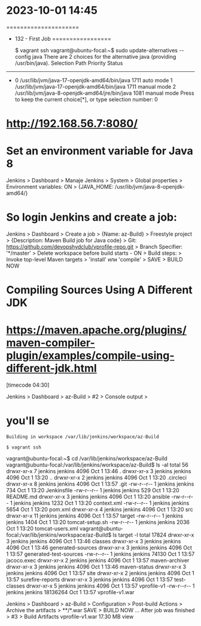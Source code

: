 # 2023-10-01    14:45
=====================


* 132 - First Job
=================

    $ vagrant ssh
vagrant@ubuntu-focal:~$ sudo update-alternatives --config java
There are 2 choices for the alternative java (providing /usr/bin/java).
  Selection    Path                                            Priority   Status
------------------------------------------------------------
* 0            /usr/lib/jvm/java-17-openjdk-amd64/bin/java      1711      auto mode
  1            /usr/lib/jvm/java-17-openjdk-amd64/bin/java      1711      manual mode
  2            /usr/lib/jvm/java-8-openjdk-amd64/jre/bin/java   1081      manual mode
Press <enter> to keep the current choice[*], or type selection number: 0


# http://192.168.56.7:8080/
# Set an environment variable for Java 8
Jenkins > Dashboard > Manaje Jenkins > System > Global properties >
    Environment variables: ON > {JAVA_HOME: /usr/lib/jvm/java-8-openjdk-amd64/}


# So login Jenkins and create a job:
Jenkins > Dashboard > Create a job > {Name: az-Build} > Freestyle project > 
    {Description: Maven Build job for Java code} > 
    Git: https://github.com/devopshydclub/vprofile-repo.git >
    Branch Specifier: '*/master' >
    Delete workspace before build starts - ON >
    Build steps: > Invoke top-level Maven targets > 'install' или 'compile' >
    SAVE > BUILD NOW

# Compiling Sources Using A Different JDK
# https://maven.apache.org/plugins/maven-compiler-plugin/examples/compile-using-different-jdk.html
[timecode 04:30]

Jenkins > Dashboard > az-Build > #2 > Console output >
# you'll se
    Building in workspace /var/lib/jenkins/workspace/az-Build
    
    $ vagrant ssh
vagrant@ubuntu-focal:~$ cd /var/lib/jenkins/workspace/az-Build
vagrant@ubuntu-focal:/var/lib/jenkins/workspace/az-Build$ ls -al
total 56
drwxr-xr-x  7 jenkins jenkins 4096 Oct  1 13:46 .
drwxr-xr-x  3 jenkins jenkins 4096 Oct  1 13:20 ..
drwxr-xr-x  2 jenkins jenkins 4096 Oct  1 13:20 .circleci
drwxr-xr-x  8 jenkins jenkins 4096 Oct  1 13:57 .git
-rw-r--r--  1 jenkins jenkins  734 Oct  1 13:20 Jenkinsfile
-rw-r--r--  1 jenkins jenkins  529 Oct  1 13:20 README.md
drwxr-xr-x  3 jenkins jenkins 4096 Oct  1 13:20 ansible
-rw-r--r--  1 jenkins jenkins 1232 Oct  1 13:20 context.xml
-rw-r--r--  1 jenkins jenkins 5654 Oct  1 13:20 pom.xml
drwxr-xr-x  4 jenkins jenkins 4096 Oct  1 13:20 src
drwxr-xr-x 11 jenkins jenkins 4096 Oct  1 13:57 target
-rw-r--r--  1 jenkins jenkins 1404 Oct  1 13:20 tomcat-setup.sh
-rw-r--r--  1 jenkins jenkins 2036 Oct  1 13:20 tomcat-users.xml
vagrant@ubuntu-focal:/var/lib/jenkins/workspace/az-Build$ ls target -l
total 17824
drwxr-xr-x 3 jenkins jenkins     4096 Oct  1 13:46 classes
drwxr-xr-x 3 jenkins jenkins     4096 Oct  1 13:46 generated-sources
drwxr-xr-x 3 jenkins jenkins     4096 Oct  1 13:57 generated-test-sources
-rw-r--r-- 1 jenkins jenkins    74130 Oct  1 13:57 jacoco.exec
drwxr-xr-x 2 jenkins jenkins     4096 Oct  1 13:57 maven-archiver
drwxr-xr-x 3 jenkins jenkins     4096 Oct  1 13:46 maven-status
drwxr-xr-x 3 jenkins jenkins     4096 Oct  1 13:57 site
drwxr-xr-x 2 jenkins jenkins     4096 Oct  1 13:57 surefire-reports
drwxr-xr-x 3 jenkins jenkins     4096 Oct  1 13:57 test-classes
drwxr-xr-x 5 jenkins jenkins     4096 Oct  1 13:57 vprofile-v1
-rw-r--r-- 1 jenkins jenkins 18136264 Oct  1 13:57 vprofile-v1.war


Jenkins > Dashboard > az-Build > Configuration > Post-build Actions >
    Archive the artifacts > **/*.war SAVE > BUILD NOW
...
After job was finished > #3 > Build Artifacts
    vprofile-v1.war	17.30 MB	view

